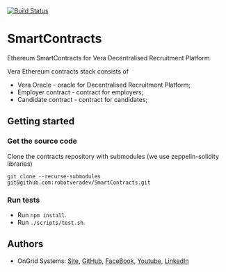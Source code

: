 [![Build Status](https://travis-ci.org/robotveradev/SmartContracts.svg?branch=master)](https://travis-ci.org/robotveradev/SmartContracts)
# SmartContracts
Ethereum SmartContracts for Vera Decentralised Recruitment Platform

Vera Ethereum contracts stack consists of
* Vera Oracle - oracle for Decentralised Recruitment Platform;
* Employer contract - contract for employers;
* Candidate contract - contract for candidates;

## Getting started
### Get the source code
Clone the contracts repository with submodules (we use zeppelin-solidity libraries)
```
git clone --recurse-submodules git@github.com:robotveradev/SmartContracts.git
```

### Run tests
- Run ```npm install```.
- Run ```./scripts/test.sh```.

## Authors
* OnGrid Systems: [Site](https://ongrid.pro), [GitHub](https://github.com/OnGridSystems/), [FaceBook](https://www.facebook.com/ongrid.pro/), [Youtube](https://www.youtube.com/channel/UCT8s-f1FInO6ivn_dp-W34g), [LinkedIn](https://www.linkedin.com/company/ongridpro/)
